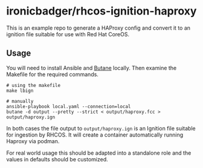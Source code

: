 # ironicbadger/rhcos-ignition-haproxy

This is an example repo to generate a HAProxy config and convert it to an ignition file suitable for use with Red Hat CoreOS.

## Usage

You will need to install Ansible and [Butane](https://docs.fedoraproject.org/en-US/fedora-coreos/producing-ign/) locally. Then examine the Makefile for the required commands.

```
# using the makefile
make lbign

# manually
ansible-playbook local.yaml --connection=local
butane -d output --pretty --strict < output/haproxy.fcc > output/haproxy.ign
```

In both cases the file output to `output/haproxy.ign` is an Ignition file suitable for ingestion by RHCOS. It will create a container automatically running Haproxy via podman.

For real world usage this should be adapted into a standalone role and the values in defaults should be customized.